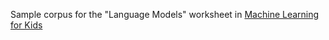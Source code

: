 Sample corpus for the "Language Models" worksheet in [Machine Learning for Kids](https://machinelearningforkids.co.uk/worksheets)
